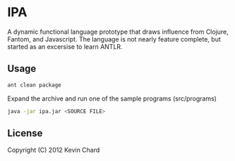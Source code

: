 # IPA 

A dynamic functional language prototype that draws influence from Clojure, Fantom, and Javascript. The language is not nearly feature complete, but started as an excersise to learn ANTLR.  

## Usage

```bash
ant clean package
```

Expand the archive and run one of the sample programs (src/programs)

```bash
java -jar ipa.jar <SOURCE FILE>
```

## License

Copyright (C) 2012 Kevin Chard


